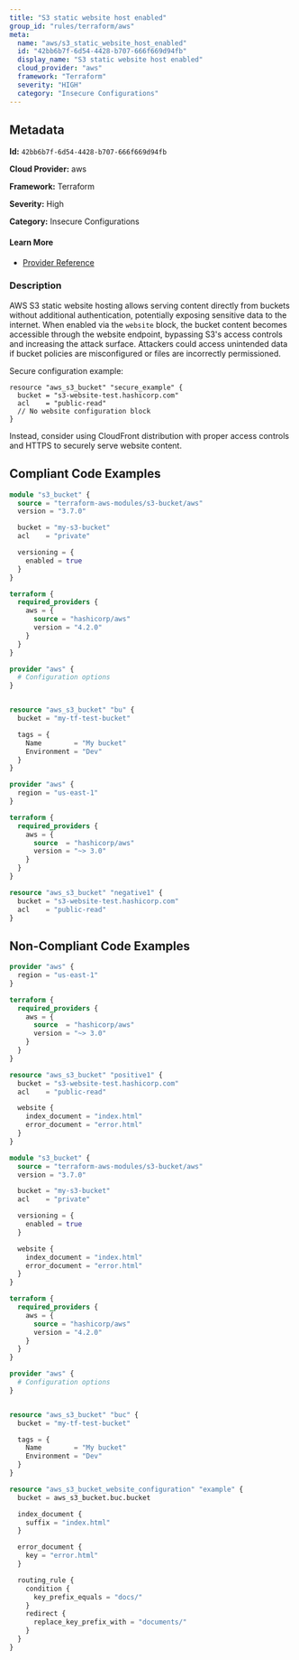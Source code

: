 ```yaml
---
title: "S3 static website host enabled"
group_id: "rules/terraform/aws"
meta:
  name: "aws/s3_static_website_host_enabled"
  id: "42bb6b7f-6d54-4428-b707-666f669d94fb"
  display_name: "S3 static website host enabled"
  cloud_provider: "aws"
  framework: "Terraform"
  severity: "HIGH"
  category: "Insecure Configurations"
---
```

## Metadata

**Id:** `42bb6b7f-6d54-4428-b707-666f669d94fb`

**Cloud Provider:** aws

**Framework:** Terraform

**Severity:** High

**Category:** Insecure Configurations

#### Learn More

 - [Provider Reference](https://registry.terraform.io/providers/hashicorp/aws/latest/docs/resources/s3_bucket#website)

### Description

 AWS S3 static website hosting allows serving content directly from buckets without additional authentication, potentially exposing sensitive data to the internet. When enabled via the `website` block, the bucket content becomes accessible through the website endpoint, bypassing S3's access controls and increasing the attack surface. Attackers could access unintended data if bucket policies are misconfigured or files are incorrectly permissioned.

Secure configuration example:
```
resource "aws_s3_bucket" "secure_example" {
  bucket = "s3-website-test.hashicorp.com"
  acl    = "public-read"
  // No website configuration block
}
```

Instead, consider using CloudFront distribution with proper access controls and HTTPS to securely serve website content.


## Compliant Code Examples
```terraform
module "s3_bucket" {
  source = "terraform-aws-modules/s3-bucket/aws"
  version = "3.7.0"

  bucket = "my-s3-bucket"
  acl    = "private"

  versioning = {
    enabled = true
  }
}

```

```terraform
terraform {
  required_providers {
    aws = {
      source = "hashicorp/aws"
      version = "4.2.0"
    }
  }
}

provider "aws" {
  # Configuration options
}


resource "aws_s3_bucket" "bu" {
  bucket = "my-tf-test-bucket"

  tags = {
    Name        = "My bucket"
    Environment = "Dev"
  }
}

```

```terraform
provider "aws" {
  region = "us-east-1"
}

terraform {
  required_providers {
    aws = {
      source  = "hashicorp/aws"
      version = "~> 3.0"
    }
  }
}

resource "aws_s3_bucket" "negative1" {
  bucket = "s3-website-test.hashicorp.com"
  acl    = "public-read"
}

```
## Non-Compliant Code Examples
```terraform
provider "aws" {
  region = "us-east-1"
}

terraform {
  required_providers {
    aws = {
      source  = "hashicorp/aws"
      version = "~> 3.0"
    }
  }
}

resource "aws_s3_bucket" "positive1" {
  bucket = "s3-website-test.hashicorp.com"
  acl    = "public-read"

  website {
    index_document = "index.html"
    error_document = "error.html"
  }
}

```

```terraform
module "s3_bucket" {
  source = "terraform-aws-modules/s3-bucket/aws"
  version = "3.7.0"

  bucket = "my-s3-bucket"
  acl    = "private"

  versioning = {
    enabled = true
  }

  website {
    index_document = "index.html"
    error_document = "error.html"
  }
}

```

```terraform
terraform {
  required_providers {
    aws = {
      source = "hashicorp/aws"
      version = "4.2.0"
    }
  }
}

provider "aws" {
  # Configuration options
}


resource "aws_s3_bucket" "buc" {
  bucket = "my-tf-test-bucket"

  tags = {
    Name        = "My bucket"
    Environment = "Dev"
  }
}

resource "aws_s3_bucket_website_configuration" "example" {
  bucket = aws_s3_bucket.buc.bucket

  index_document {
    suffix = "index.html"
  }

  error_document {
    key = "error.html"
  }

  routing_rule {
    condition {
      key_prefix_equals = "docs/"
    }
    redirect {
      replace_key_prefix_with = "documents/"
    }
  }
}

```